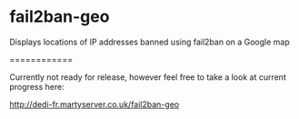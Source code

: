 fail2ban-geo
============

Displays locations of IP addresses banned using fail2ban on a Google map

============

Currently not ready for release, however feel free to take a look at current progress here:

http://dedi-fr.martyserver.co.uk/fail2ban-geo
